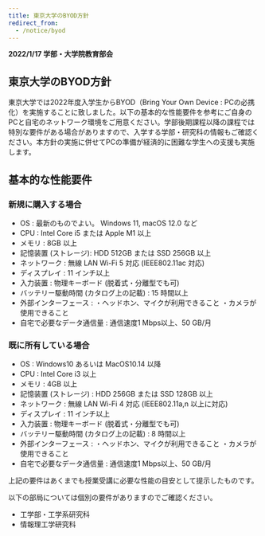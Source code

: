 ```yaml
---
title: 東京大学のBYOD方針
redirect_from:
  - /notice/byod
--- 
```


**2022/1/17 学部・大学院教育部会**

## 東京大学のBYOD方針
東京大学では2022年度入学生からBYOD（Bring Your Own Device : PCの必携化）を実施することに致しました。以下の基本的な性能要件を参考にご自身のPCと自宅のネットワーク環境をご用意ください。学部後期課程以降の課程では特別な要件がある場合がありますので、入学する学部・研究科の情報もご確認ください。本方針の実施に併せてPCの準備が経済的に困難な学生への支援も実施します。

## 基本的な性能要件
### 新規に購入する場合

- OS : 最新のものでよい。 Windows 11, macOS 12.0 など 
- CPU : Intel Core i5 または Apple M1 以上 
- メモリ : 8GB 以上 
- 記憶装置  (ストレージ): HDD 512GB または SSD 256GB 以上  
- ネットワーク : 無線 LAN Wi-Fi 5 対応 (IEEE802.11ac 対応) 
- ディスプレイ : 11 インチ以上
- 入力装置 : 物理キーボード (脱着式・分離型でも可) 
- バッテリー駆動時間 (カタログ上の記載) : 15 時間以上 
- 外部インターフェース : ・ヘッドホン、マイクが利用できること ・カメラが使用できること 
- 自宅で必要なデータ通信量 : 通信速度1 Mbps以上、50 GB/月 

### 既に所有している場合
- OS : Windows10 あるいは MacOS10.14 以降
- CPU : Intel Core i3 以上　
- メモリ : 4GB 以上 
- 記憶装置 (ストレージ) : HDD 256GB または SSD 128GB 以上
- ネットワーク : 無線 LAN Wi-Fi 4 対応 (IEEE802.11a,n 以上に対応) 
- ディスプレイ : 11 インチ以上 
- 入力装置 : 物理キーボード (脱着式・分離型でも可) 
- バッテリー駆動時間 (カタログ上の記載) : 8 時間以上 
- 外部インターフェース : ・ヘッドホン、マイクが利用できること ・カメラが使用できること
- 自宅で必要なデータ通信量 : 通信速度1 Mbps以上、50 GB/月

上記の要件はあくまでも授業受講に必要な性能の目安として提示したものです。

以下の部局については個別の要件がありますのでご確認ください。
- 工学部・工学系研究科
- 情報理工学研究科
